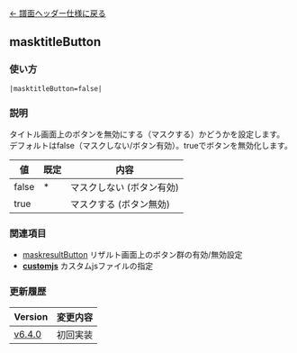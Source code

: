 [← 譜面ヘッダー仕様に戻る](dos_header.html)
## masktitleButton

### 使い方
```
|masktitleButton=false|
```
### 説明
タイトル画面上のボタンを無効にする（マスクする）かどうかを設定します。  
デフォルトはfalse（マスクしない/ボタン有効）。trueでボタンを無効化します。  

|値|既定|内容|
|----|----|----|
|false|*|マスクしない (ボタン有効)|
|true||マスクする (ボタン無効)|

### 関連項目
- [maskresultButton](dos-h0044-maskresultButton.html)  リザルト画面上のボタン群の有効/無効設定
- [**customjs**](dos-h0019-customjs.html)  カスタムjsファイルの指定

### 更新履歴

|Version|変更内容|
|----|----|
|[v6.4.0](https://github.com/cwtickle/danoniplus/releases/tag/v6.4.0)|初回実装|